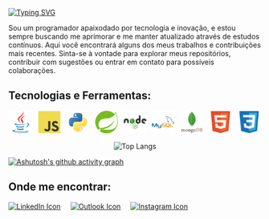 [![Typing SVG](https://readme-typing-svg.demolab.com/?lines=Olá,+bem-vindo+ao+meu+perfil+do+GitHub!;Eu+sou+Rodrigo+Valim,+um+desenvolvedor+Full+Stack.&center=true&vCenter=true&duration=3000&pause=500&color=1E90FF&width=1000&height=50&size=35&font=Kanit)](https://www.linkedin.com/in/rodrigovalim07/)

Sou um programador apaixodado por tecnologia e inovação, e estou sempre buscando me aprimorar e me manter atualizado através de estudos contínuos. Aqui você encontrará alguns dos meus trabalhos e contribuições mais recentes.
Sinta-se à vontade para explorar meus repositórios, contribuir com sugestões ou entrar em contato para possíveis colaborações.

## Tecnologias e Ferramentas:

<div align="center">
  <img align="center" alt="Java" src="https://github.com/devicons/devicon/blob/master/icons/java/java-original.svg" height="45">&nbsp;&nbsp;
  <img align="center" alt="Javascript" src="https://github.com/devicons/devicon/blob/master/icons/javascript/javascript-original.svg" height="45">&nbsp;&nbsp;
  <img align="center" alt="Python" src="https://github.com/devicons/devicon/blob/master/icons/python/python-original.svg" height="45">&nbsp;&nbsp;
  <img align="center" alt="Spring" src="https://github.com/devicons/devicon/blob/master/icons/spring/spring-original.svg" height="45">&nbsp;&nbsp;
  <img align="center" alt="Node" src="https://github.com/devicons/devicon/blob/master/icons/nodejs/nodejs-original-wordmark.svg" height="45">&nbsp;&nbsp;
  <img align="center" alt="MySQL" src="https://github.com/devicons/devicon/blob/master/icons/mysql/mysql-original-wordmark.svg" height="45">&nbsp;&nbsp;
  <img align="center" alt="MongoDB" src="https://github.com/devicons/devicon/blob/master/icons/mongodb/mongodb-original-wordmark.svg" height="45">&nbsp;&nbsp;
  <img align="center" alt="HTML" src="https://github.com/devicons/devicon/blob/master/icons/html5/html5-original.svg" height="45">&nbsp;&nbsp;
  <img align="center" alt="CSS" src="https://github.com/devicons/devicon/blob/master/icons/css3/css3-original.svg" height="45">
</div><br/>

<div align="center">
    <img src="https://github-readme-stats.vercel.app/api/top-langs/?username=rodrigovalim07&text_color=FFFFFF&title_color=FFFFFF&hide_border=true&layout=pie&bg_color=0d1117&locale=pt-br" alt="Top Langs">
</div>

[![Ashutosh's github activity graph](https://github-readme-activity-graph.vercel.app/graph?username=rodrigovalim07&custom_title=Histórico%20de%20Commits&bg_color=0d1117&color=FFFFFF&line=FFFFFF&point=00FF00&hide_border=true)](https://github.com/rodrigovalim07/github-readme-activity-graph)

## Onde me encontrar:

<a href="https://www.linkedin.com/in/rodrigovalim07/" target="_blank"><img src="https://github.com/user-attachments/assets/55b5081a-ec4d-4339-8c79-4d3c105c9268" alt="LinkedIn Icon" height="40"></a>&nbsp;&nbsp;&nbsp;&nbsp;
<a href="mailto:rodrigovalimjr2011@hotmail.com" target="_blank"><img src="https://github.com/user-attachments/assets/a52e0048-d558-441b-9ecc-e1d15cb955ed" alt="Outlook Icon" height="40"></a>&nbsp;&nbsp;&nbsp;&nbsp;
<a href="https://www.instagram.com/rodrigo.valim.07/" target="_blank"><img src="https://github.com/dheereshagrwal/colored-icons/blob/master/public/logos/instagram/instagram.svg" alt="Instagram Icon" height="40"></a>
